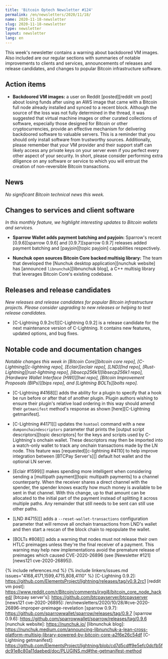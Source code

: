 ```yaml
---
title: 'Bitcoin Optech Newsletter #124'
permalink: /en/newsletters/2020/11/18/
name: 2020-11-18-newsletter
slug: 2020-11-18-newsletter
type: newsletter
layout: newsletter
lang: en
---
```

This week's newsletter contains a warning about backdoored VM images.
Also included are our regular sections with summaries of notable
improvements to clients and services, announcements of releases and
release candidates, and changes to popular Bitcoin infrastructure
software.

## Action items

- **Backdoored VM images:** a user on Reddit [posted][reddit vm post]
  about losing funds after using an AWS image that came with a Bitcoin
  full node already installed and synced to a recent block.  Although
  the source of the loss was not fully determined in the thread, it was
  suggested that virtual machine images or other curated collections of
  software, especially those designed for Bitcoin or other
  cryptocurrencies, provide an effective mechanism for delivering
  backdoored software to valuable servers.  This is a reminder that you
  should only install software from trustworthy sources.  Additionally,
  please remember that your VM provider and their support staff can
  likely access any private keys on your server even if you perfect
  every other aspect of your security.  In short, please consider
  performing extra diligence on any software or service to which you
  will entrust the creation of non-reversible Bitcoin transactions.

## News

*No significant Bitcoin technical news this week.*

## Changes to services and client software

*In this monthly feature, we highlight interesting updates to Bitcoin
wallets and services.*

- **Sparrow Wallet adds payment batching and payjoin:**
  Sparrow's recent [0.9.6][sparrow 0.9.6] and [0.9.7][sparrow 0.9.7] releases
  added payment batching and [payjoin][topic payjoin] capabilities respectively.

- **Nunchuk open sources Bitcoin Core backed multisig library:**
  The team that developed the [Nunchuk desktop application][nunchuk website] has
  [announced `libnunchuk`][libnunchuk blog], a C++ multisig library that leverages
  Bitcoin Core's existing codebase.

## Releases and release candidates

*New releases and release candidates for popular Bitcoin infrastructure
projects.  Please consider upgrading to new releases or helping to test
release candidates.*

- [C-Lightning 0.9.2rc1][C-Lightning 0.9.2] is a release candidate for
  the next maintenance version of C-Lightning.  It contains new
  features, updated options, and bug fixes.

## Notable code and documentation changes

*Notable changes this week in [Bitcoin Core][bitcoin core repo],
[C-Lightning][c-lightning repo], [Eclair][eclair repo], [LND][lnd repo],
[Rust-Lightning][rust-lightning repo], [libsecp256k1][libsecp256k1 repo],
[Hardware Wallet Interface (HWI)][hwi repo], [Bitcoin Improvement Proposals
(BIPs)][bips repo], and [Lightning BOLTs][bolts repo].*

- [C-Lightning #4168][] adds the ability for a plugin to specify that a hook be
  run before or after that of another plugin. Plugin authors wishing to ensure
  their plugin's relative load ordering in this way should amend their
  `getmanifest` method's response as shown [here][C-Lightning getmanifest].

- [C-Lightning #4171][] updates the `hsmtool` command with a new
  `dumponchaindescriptors` parameter that prints the [output script
  descriptors][topic descriptors] for the keys and scripts used by
  C-Lightning's onchain wallet.  These descriptors may then be imported
  into a watch-only wallet to track any onchain transactions made
  by the LN node.  This feature was [requested][c-lightning
  #4110] to help improve integration between [BTCPay
  Server's][] default hot wallet and the optional LN server.

- [Eclair #1599][] makes spending more intelligent when considering
  sending a [multipath payment][topic multipath payments] to a channel
  counterparty.  When the receiver shares a direct channel with the
  spender, the spender knows exactly how much money is available to be
  sent in that channel.  With this change, up to that amount can be
  allocated to the initial part of the payment instead of splitting it
  across multiple paths.  Any remainder that still needs to be sent can
  still use other paths.

- [LND #4715][] adds a `--reset-wallet-transactions` configuration
  parameter that will remove all onchain transactions from LND's wallet
  and then start a rescan of the block chain to repopulate the wallet.

- [BOLTs #808][] adds a warning that nodes must not release their own
  HTLC preimages unless they're the final receiver of a payment.  This
  warning may help new implementations avoid the premature release of preimages which caused
  CVE-2020-26896 (see [Newsletter #121][news121 cve-2020-26895]).

{% include references.md %}
{% include linkers/issues.md issues="4168,4171,1599,4715,808,4110" %}
[C-Lightning 0.9.2]: https://github.com/ElementsProject/lightning/releases/tag/v0.9.2rc1
[reddit vm post]: https://www.reddit.com/r/Bitcoin/comments/jrxgj8/bitcoin_core_node_hacked/
[btcpay server's]: https://github.com/btcpayserver/btcpayserver
[news121 cve-2020-26895]: /en/newsletters/2020/10/28/#cve-2020-26896-improper-preimage-revelation
[sparrow 0.9.7]: https://github.com/sparrowwallet/sparrow/releases/tag/0.9.7
[sparrow 0.9.6]: https://github.com/sparrowwallet/sparrow/releases/tag/0.9.6
[nunchuk website]: https://nunchuk.io/
[libnunchuk blog]: https://nunchuk.medium.com/announcing-libnunchuk-a-lean-cross-platform-multisig-library-powered-by-bitcoin-core-a2f6e26c54df
[C-Lightning getmanifest]: https://github.com/ElementsProject/lightning/blob/cd7d5cdff9e5efc0dcfb5fdc91e8c80a11daebed/doc/PLUGINS.md#the-getmanifest-method
